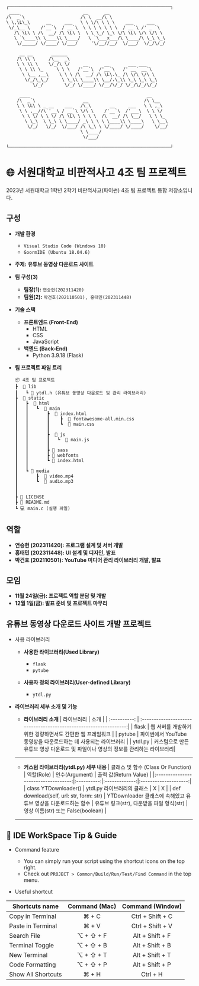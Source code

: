 ```
┌─────────────────────────────────────────────────────────────┐
 ____                        __      __                     
/\  _`\                     /\ \  __/\ \                    
\ \,\L\_\      __     ___   \ \ \/\ \ \ \    ___     ___    
 \/_\__ \    /'__`\  / __`\  \ \ \ \ \ \ \  / __`\ /' _ `\  
   /\ \L\ \ /\  __/ /\ \L\ \  \ \ \_/ \_\ \/\ \L\ \/\ \/\ \ 
   \ `\____\\ \____\\ \____/   \ `\___x___/\ \____/\ \_\ \_\
    \/_____/ \/____/ \/___/     '\/__//__/  \/___/  \/_/\/_/
    
     __ __       ______                                  
    /\ \\ \     /\__  _\                                 
    \ \ \\ \    \/_/\ \/     __      __       ___ ___    
     \ \ \\ \_     \ \ \   /'__`\  /'__`\   /' __` __`\  
      \ \__ ,__\    \ \ \ /\  __/ /\ \L\.\_ /\ \/\ \/\ \ 
       \/_/\_\_/     \ \_\\ \____\\ \__/.\_\\ \_\ \_\ \_\
          \/_/        \/_/ \/____/ \/__/\/_/ \/_/\/_/\/_/
                                                     
     ____                                            __      
    /\  _`\                  __                     /\ \__   
    \ \ \L\ \ _ __    ___   /\_\       __     ___   \ \ ,_\  
     \ \ ,__//\`'__\ / __`\ \/\ \    /'__`\  /'___\  \ \ \/  
      \ \ \/ \ \ \/ /\ \L\ \ \ \ \  /\  __/ /\ \__/   \ \ \_ 
       \ \_\  \ \_\ \ \____/ _\ \ \ \ \____\\ \____\   \ \__\
        \/_/   \/_/  \/___/ /\ \_\ \ \/____/ \/____/    \/__/
                            \ \____/                         
                             \/___/                          

└─────────────────────────────────────────────────────────────┘
```

# 🌐 서원대학교 비판적사고 4조 팀 프로젝트

2023년 서원대학교 1학년 2학기 비판적사고(파이썬) 4조 팀 프로젝트 통합 저장소입니다.

## 구성

- **개발 환경**
  - `Visual Studio Code (Windows 10)`
  - `GoormIDE (Ubuntu 18.04.6)`

- **주제:** **유튜브 동영상 다운로드 사이트**

- **팀 구성(3)**
  - **팀장(1):** `연승현(202311420)`
  - **팀원(2):** `박건호(202110501), 홍태민(202311448)`
 
- **기술 스택**
  - **프론트엔드 (Front-End)**
    - HTML
    - CSS
    - JavaScript
  - **백엔드 (Back-End)**
    - Python 3.9.18 (Flask)
    
- **팀 프로젝트 파일 트리**
    ```
    📦 4조 팀 프로젝트
    ┣  📂 lib
    ┃   ┗ 📜 ytdl.h (유튜브 동영상 다운로드 및 관리 라이브러리)
    ┣  📂 static
    ┃	┣  📂 html
    ┃	┃	┗  📂 main
    ┃	┃	    ┣  📂 index.html
    ┃	┃	    ┃    ┣  📜 fontawesome-all.min.css
    ┃	┃	    ┃    ┗  📜 main.css
    ┃	┃	    ┃
    ┃	┃	    ┣  📂 js
    ┃	┃	    ┃   ┗  📜 main.js
    ┃	┃	    ┃
    ┃	┃	    ┣ 📂 sass
    ┃	┃	    ┣ 📂 webfonts
    ┃	┃	    ┗ 📜 index.html
    ┃	┃	 
    ┃	┗ 📂 media
	┃	    ┣  📄 video.mp4
	┃	    ┗  📄 audio.mp3
    ┃
    ┃
    ┣ 📄 LICENSE
    ┣ 📄 README.md
    ┗ 💻 main.c (실행 파일)
    ```
## 역할

- **연승현 (202311420): 프로그램 설계 및 서버 개발**
- **홍태민 (202311448): UI 설계 및 디자인, 발표**
- **박건호 (202110501): YouTube 미디어 관리 라이브러리 개발, 발표**

## 모임

- **11월 24일(금): 프로젝트 역할 분담 및 개발**
- **12월 1일(금): 발표 준비 및 프로젝트 마무리**

## 유튜브 동영상 다운로드 사이트 개발 프로젝트

- 사용 라이브러리
    - **사용한 라이브러리(Used Library)**
        * `flask`
        * `pytube`
        
    - **사용자 정의 라이브러리(User-defined Library)**
    	* `ytdl.py`
        
- **라이브러리 세부 소개 및 기능**

    - **라이브러리 소개**
        | 	라이브러리   |	 	 						소개 							|
        | :----------: | :----------------------------------------------------------------:|
        | flask        | 웹 서버를 개발하기 위한 경량하면서도 간편한 웹 프레임워크                   |
        | pytube       | 파이썬에서 YouTube 동영상을 다운로드하는 데 사용되는 라이브러리      	   	| 
        | ytdl.py      | 커스텀으로 만든 유튜브 영상 다운로드 및 파일이나 영상의 정보를 관리하는 라이브러리|
    <hr>
    
    - **커스텀 라이브러리(ytdl.py) 세부 내용**
        | 	클래스 및 함수 (Class Or Function)  | 역할(Role) | 인수(Argument) | 출력 값(Return Value) |
        |:-----------------------------------:|:----------:|:-------------:|:--------------------:|
        | class YTDownloader()   | ytdl.py 라이브러리의 클래스 | X | X |
        | def download(self, url: str, form: str) | YTDownloader 클래스에 속해있고 유튜브 영상을 다운로드하는 함수 | 유튜브 링크(str), 다운받을 파일 형식(str) | 영상 이름(str) 또는 False(boolean) |
    <hr>


## 🔧 IDE WorkSpace Tip & Guide

* Command feature
	* You can simply run your script using the shortcut icons on the top right.
	* Check out `PROJECT > Common/Build/Run/Test/Find Command` in the top menu.
	

* Useful shortcut
	
| Shortcuts name     | Command (Mac) | Command (Window) |
| ------------------ | :-----------: | :--------------: |
| Copy in Terminal   | ⌘ + C         | Ctrl + Shift + C |
| Paste in Terminal  | ⌘ + V         | Ctrl + Shift + V |
| Search File        | ⌥ + ⇧ + F     | Alt + Shift + F  |
| Terminal Toggle    | ⌥ + ⇧ + B     | Alt + Shift + B  |
| New Terminal       | ⌥ + ⇧ + T     | Alt + Shift + T  |
| Code Formatting    | ⌥ + ⇧ + P     | Alt + Shift + P  |
| Show All Shortcuts | ⌘ + H         | Ctrl + H         |
